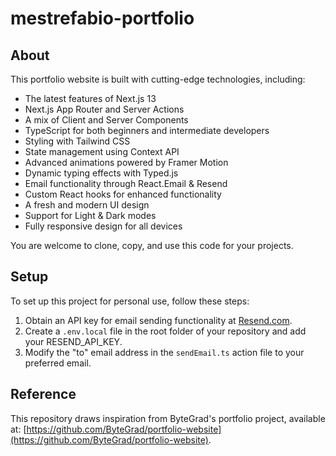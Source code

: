 # mestrefabio-portfolio

## About

This portfolio website is built with cutting-edge technologies, including:
- The latest features of Next.js 13
- Next.js App Router and Server Actions
- A mix of Client and Server Components
- TypeScript for both beginners and intermediate developers
- Styling with Tailwind CSS
- State management using Context API
- Advanced animations powered by Framer Motion
- Dynamic typing effects with Typed.js
- Email functionality through React.Email & Resend
- Custom React hooks for enhanced functionality
- A fresh and modern UI design
- Support for Light & Dark modes
- Fully responsive design for all devices

You are welcome to clone, copy, and use this code for your projects.

## Setup

To set up this project for personal use, follow these steps:

1. Obtain an API key for email sending functionality at [Resend.com](https://resend.com).
2. Create a `.env.local` file in the root folder of your repository and add your RESEND_API_KEY.
3. Modify the "to" email address in the `sendEmail.ts` action file to your preferred email.

## Reference

This repository draws inspiration from ByteGrad's portfolio project, available at: [https://github.com/ByteGrad/portfolio-website](https://github.com/ByteGrad/portfolio-website).

